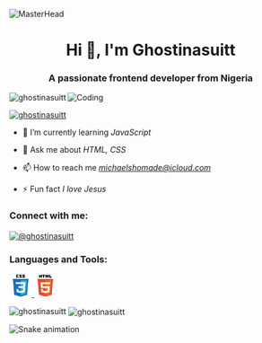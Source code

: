 ![MasterHead](https://64.media.tumblr.com/c5543874b9cbe98da1d20945a45e989b/tumblr_o5a5r9Z9O71tvppquo1_r1_1280.gifv)

<h1 align="center">Hi 👋, I'm Ghostinasuitt</h1>
<h3 align="center">A passionate frontend developer from Nigeria</h3>
<img align="right" alt="Coding" width="400" src="https://i.pinimg.com/originals/bc/6c/17/bc6c171eee288a2f1e124c749303b24e.gif">

<p align="left"> <img src="https://komarev.com/ghpvc/?username=ghostinasuitt&label=Profile%20views&color=0e75b6&style=flat" alt="ghostinasuitt" /> </p>

<p align="left"> <a href="https://github.com/ryo-ma/github-profile-trophy"><img src="https://github-profile-trophy.vercel.app/?username=ghostinasuitt" alt="ghostinasuitt" /></a> </p>

- 🌱 I’m currently learning *JavaScript*

- 💬 Ask me about *HTML, CSS*

- 📫 How to reach me *michaelshomade@icloud.com*

- ⚡ Fun fact *I love Jesus*

<h3 align="left">Connect with me:</h3>
<p align="left">
<a href="https://instagram.com/@ghostinasuitt" target="blank"><img align="center" src="https://raw.githubusercontent.com/rahuldkjain/github-profile-readme-generator/master/src/images/icons/Social/instagram.svg" alt="@ghostinasuitt" height="30" width="40" /></a>
</p>

<h3 align="left">Languages and Tools:</h3>
<p align="left"> <a href="https://www.w3schools.com/css/" target="_blank" rel="noreferrer"> <img src="https://raw.githubusercontent.com/devicons/devicon/master/icons/css3/css3-original-wordmark.svg" alt="css3" width="40" height="40"/> </a> <a href="https://www.w3.org/html/" target="_blank" rel="noreferrer"> <img src="https://raw.githubusercontent.com/devicons/devicon/master/icons/html5/html5-original-wordmark.svg" alt="html5" width="40" height="40"/> </a> </p>

<p><img align="left" src="https://github-readme-stats.vercel.app/api/top-langs?username=ghostinasuitt&show_icons=true&locale=en&layout=compact" alt="ghostinasuitt" /></p>

<p>&nbsp;<img align="center" src="https://github-readme-stats.vercel.app/api?username=ghostinasuitt&show_icons=true&locale=en" alt="ghostinasuitt" /></p>

![Snake animation](https://github.com/Ghostinasuitt/Ghostinasuitt/blob/output/github-contribution-grid-snake.svg)
